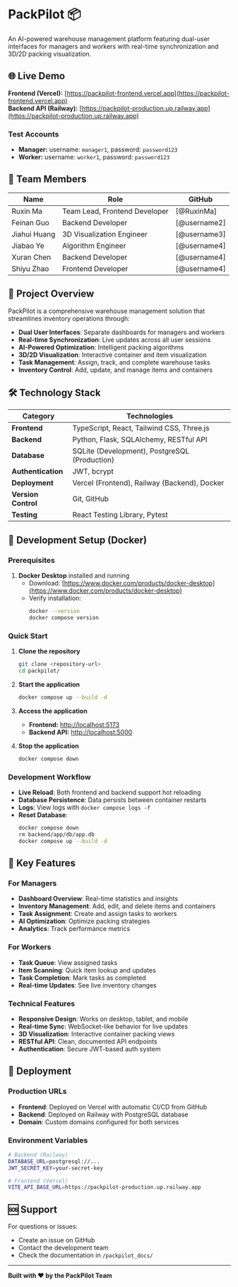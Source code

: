 # PackPilot 📦

An AI-powered warehouse management platform featuring dual-user interfaces for managers and workers with real-time synchronization and 3D/2D packing visualization.

## 🌐 Live Demo

**Frontend (Vercel):** [https://packpilot-frontend.vercel.app](https://packpilot-frontend.vercel.app)  
**Backend API (Railway):** [https://packpilot-production.up.railway.app](https://packpilot-production.up.railway.app)

### Test Accounts
- **Manager:** username: `manager1`, password: `password123`
- **Worker:** username: `worker1`, password: `password123`

## 👥 Team Members

| Name | Role | GitHub |
|------|------|--------|
| Ruxin Ma| Team Lead, Frontend Developer | [@RuxinMa] |
| Feinan Guo | Backend Developer | [@username2] |
| Jiahui Huang | 3D Visualization Engineer | [@username3] |
| Jiabao Ye | Algorithm Engineer | [@username4] |
| Xuran Chen | Backend Developer | [@username4] |
| Shiyu Zhao | Frontend Developer | [@username4] |

## 🚀 Project Overview

PackPilot is a comprehensive warehouse management solution that streamlines inventory operations through:

- **Dual User Interfaces**: Separate dashboards for managers and workers
- **Real-time Synchronization**: Live updates across all user sessions
- **AI-Powered Optimization**: Intelligent packing algorithms
- **3D/2D Visualization**: Interactive container and item visualization
- **Task Management**: Assign, track, and complete warehouse tasks
- **Inventory Control**: Add, update, and manage items and containers

## 🛠️ Technology Stack

| Category | Technologies |
|----------|--------------|
| **Frontend** | TypeScript, React, Tailwind CSS, Three.js |
| **Backend** | Python, Flask, SQLAlchemy, RESTful API |
| **Database** | SQLite (Development), PostgreSQL (Production) |
| **Authentication** | JWT, bcrypt |
| **Deployment** | Vercel (Frontend), Railway (Backend), Docker |
| **Version Control** | Git, GitHub |
| **Testing** | React Testing Library, Pytest |


## 🐳 Development Setup (Docker)

### Prerequisites

1. **Docker Desktop** installed and running
   - Download: [https://www.docker.com/products/docker-desktop](https://www.docker.com/products/docker-desktop)
   - Verify installation:
     ```bash
     docker --version
     docker compose version
     ```

### Quick Start

1. **Clone the repository**
   ```bash
   git clone <repository-url>
   cd packpilot/
   ```

2. **Start the application**
   ```bash
   docker compose up --build -d
   ```

3. **Access the application**
   - **Frontend:** [http://localhost:5173](http://localhost:5173)
   - **Backend API:** [http://localhost:5000](http://localhost:5000)

4. **Stop the application**
   ```bash
   docker compose down
   ```

### Development Workflow

- **Live Reload**: Both frontend and backend support hot reloading
- **Database Persistence**: Data persists between container restarts
- **Logs**: View logs with `docker compose logs -f`
- **Reset Database**: 
  ```bash
  docker compose down
  rm backend/app/db/app.db
  docker compose up --build -d
  ```

## 🌟 Key Features

### For Managers
- **Dashboard Overview**: Real-time statistics and insights
- **Inventory Management**: Add, edit, and delete items and containers
- **Task Assignment**: Create and assign tasks to workers
- **AI Optimization**: Optimize packing strategies
- **Analytics**: Track performance metrics

### For Workers
- **Task Queue**: View assigned tasks
- **Item Scanning**: Quick item lookup and updates
- **Task Completion**: Mark tasks as completed
- **Real-time Updates**: See live inventory changes

### Technical Features
- **Responsive Design**: Works on desktop, tablet, and mobile
- **Real-time Sync**: WebSocket-like behavior for live updates
- **3D Visualization**: Interactive container packing views
- **RESTful API**: Clean, documented API endpoints
- **Authentication**: Secure JWT-based auth system

## 🚀 Deployment

### Production URLs
- **Frontend**: Deployed on Vercel with automatic CI/CD from GitHub
- **Backend**: Deployed on Railway with PostgreSQL database
- **Domain**: Custom domains configured for both services

### Environment Variables
```bash
# Backend (Railway)
DATABASE_URL=postgresql://...
JWT_SECRET_KEY=your-secret-key

# Frontend (Vercel)
VITE_API_BASE_URL=https://packpilot-production.up.railway.app
```

## 🆘 Support

For questions or issues:
- Create an issue on GitHub
- Contact the development team
- Check the documentation in `/packpilot_docs/`

---

**Built with ❤️ by the PackPilot Team**